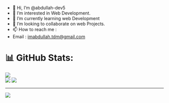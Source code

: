 - 👋 Hi, I’m @abdullah-dev5
- 👀 I’m interested in Web Development.
- 🌱 I’m currently learning web Development
- 💞️ I’m looking to collaborate on web Projects.
- 📫 How to reach me :
- Email : imabdullah.tdm@gmail.com  

<!---
abdullah-dev5/abdullah-dev5 is a ✨ special ✨ repository because its `README.md` (this file) appears on your GitHub profile.
You can click the Preview link to take a look at your changes.
--->

# 📊 GitHub Stats:
![](https://github-readme-streak-stats.herokuapp.com/?user=abdullah-dev5&theme=prussian&hide_border=false)<br/>
![](https://github-readme-stats.vercel.app/api?username=abdullah-dev5&theme=prussian&hide_border=false&include_all_commits=true&count_private=true) ![](https://github-readme-stats.vercel.app/api/top-langs/?username=abdullah-dev5&theme=prussian&hide_border=false&include_all_commits=true&count_private=true&layout=compact)

---
[![](https://visitcount.itsvg.in/api?id=abdullah-dev5&icon=9&color=0)](https://visitcount.itsvg.in)

<!-- Proudly created with GPRM ( https://gprm.itsvg.in ) -->
